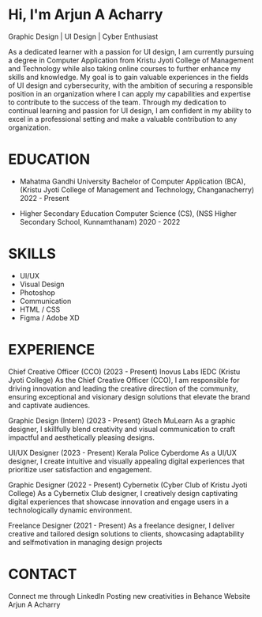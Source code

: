 # Hi, I'm Arjun A Acharry
Graphic Design | UI Design | Cyber Enthusiast

As a dedicated learner with a passion for UI design, I am currently pursuing a degree in Computer Application from Kristu Jyoti College of Management and Technology while also taking online courses to further enhance my skills and knowledge. My goal is to gain valuable experiences in the fields of UI design and cybersecurity, with the ambition of securing a responsible position in an organization where I can apply my capabilities and expertise to contribute to the success of the team. Through my dedication to continual learning and passion for UI design, I am confident in my ability to excel in a professional setting and make a valuable contribution to any organization.


# EDUCATION
- Mahatma Gandhi University Bachelor of Computer Application (BCA), (Kristu Jyoti College of Management and Technology, Changanacherry) 
  2022 - Present

- Higher Secondary Education Computer Science (CS), (NSS Higher Secondary School, Kunnamthanam) 2020 - 2022

# SKILLS
- UI/UX
- Visual Design
- Photoshop
- Communication
- HTML / CSS
- Figma / Adobe XD

 # EXPERIENCE
Chief Creative Officer (CCO) (2023 - Present) Inovus Labs IEDC (Kristu Jyoti College) As the Chief Creative Officer (CCO), I am responsible for driving innovation and leading the creative direction of the community, ensuring exceptional and visionary design solutions that elevate the brand and captivate audiences.

Graphic Design (Intern) (2023 - Present) Gtech MuLearn As a graphic designer, I skillfully blend creativity and visual communication to craft impactful and aesthetically pleasing designs.

UI/UX Designer (2023 - Present) Kerala Police Cyberdome As a UI/UX designer, I create intuitive and visually appealing digital experiences that prioritize user satisfaction and engagement.

Graphic Designer (2022 - Present) Cybernetix (Cyber Club of Kristu Jyoti College) As a Cybernetix Club designer, I creatively design captivating digital experiences that showcase innovation and engage users in a technologically dynamic environment.

Freelance Designer (2021 - Present) As a freelance designer, I deliver creative and tailored design solutions to clients, showcasing adaptability and selfmotivation in managing design projects

# CONTACT
Connect me through LinkedIn
Posting new creativities in Behance
Website Arjun A Acharry
